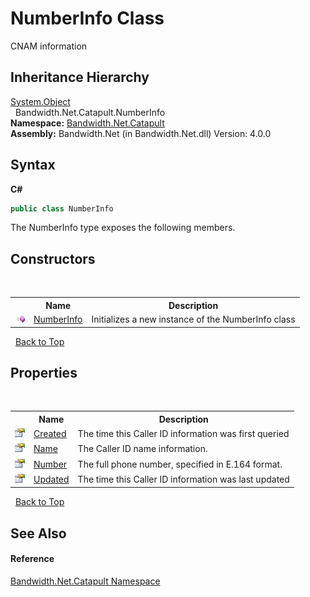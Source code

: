 ﻿# NumberInfo Class
 

CNAM information


## Inheritance Hierarchy
<a href="http://msdn2.microsoft.com/en-us/library/e5kfa45b" target="_blank">System.Object</a><br />&nbsp;&nbsp;Bandwidth.Net.Catapult.NumberInfo<br />
**Namespace:**&nbsp;<a href ="N_Bandwidth_Net_Catapult.md">Bandwidth.Net.Catapult</a><br />**Assembly:**&nbsp;Bandwidth.Net (in Bandwidth.Net.dll) Version: 4.0.0

## Syntax

**C#**<br />
``` C#
public class NumberInfo
```

The NumberInfo type exposes the following members.


## Constructors
&nbsp;<table><tr><th></th><th>Name</th><th>Description</th></tr><tr><td>![Public method](media/pubmethod.gif "Public method")</td><td><a href ="M_Bandwidth_Net_Catapult_NumberInfo__ctor.md">NumberInfo</a></td><td>
Initializes a new instance of the NumberInfo class</td></tr></table>&nbsp;
<a href="#numberinfo-class">Back to Top</a>

## Properties
&nbsp;<table><tr><th></th><th>Name</th><th>Description</th></tr><tr><td>![Public property](media/pubproperty.gif "Public property")</td><td><a href ="P_Bandwidth_Net_Catapult_NumberInfo_Created.md">Created</a></td><td>
The time this Caller ID information was first queried</td></tr><tr><td>![Public property](media/pubproperty.gif "Public property")</td><td><a href ="P_Bandwidth_Net_Catapult_NumberInfo_Name.md">Name</a></td><td>
The Caller ID name information.</td></tr><tr><td>![Public property](media/pubproperty.gif "Public property")</td><td><a href ="P_Bandwidth_Net_Catapult_NumberInfo_Number.md">Number</a></td><td>
The full phone number, specified in E.164 format.</td></tr><tr><td>![Public property](media/pubproperty.gif "Public property")</td><td><a href ="P_Bandwidth_Net_Catapult_NumberInfo_Updated.md">Updated</a></td><td>
The time this Caller ID information was last updated</td></tr></table>&nbsp;
<a href="#numberinfo-class">Back to Top</a>

## See Also


#### Reference
<a href ="N_Bandwidth_Net_Catapult.md">Bandwidth.Net.Catapult Namespace</a><br />